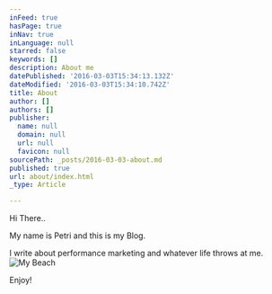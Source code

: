 ```yaml
---
inFeed: true
hasPage: true
inNav: true
inLanguage: null
starred: false
keywords: []
description: About me
datePublished: '2016-03-03T15:34:13.132Z'
dateModified: '2016-03-03T15:34:10.742Z'
title: About
author: []
authors: []
publisher:
  name: null
  domain: null
  url: null
  favicon: null
sourcePath: _posts/2016-03-03-about.md
published: true
url: about/index.html
_type: Article

---
```

Hi There.. 

My name is Petri and this is my Blog. 

I write about performance marketing and whatever life throws at me. ![My Beach](https://the-grid-user-content.s3-us-west-2.amazonaws.com/ab604db1-355b-43ae-9707-f4d554da18f4.JPG)

Enjoy!